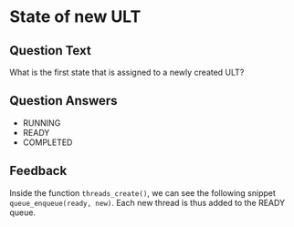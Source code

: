 # State of new ULT

## Question Text

What is the first state that is assigned to a newly created ULT?

## Question Answers

- RUNNING
- READY
- COMPLETED

## Feedback

Inside the function `threads_create()`, we can see the following snippet `queue_enqueue(ready, new)`.
Each new thread is thus added to the READY queue.
